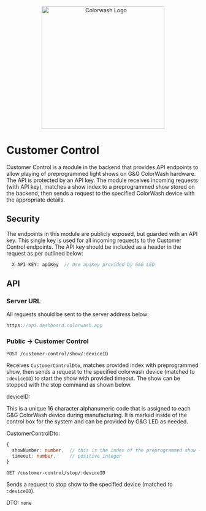 <p align="center">
  <img src="frontend/src/assets/images/color-wash-logo-vertical.png" width="320" alt="Colorwash Logo" />
</p>

# Customer Control

Customer Control is a module in the backend that provides API endpoints to allow playing of preprogrammed light shows on G&G ColorWash hardware. The API is protected by an API key. The module receives incoming requests (with API key), matches a show index to a preprogrammed show stored on the backend, then sends a request to the specified ColorWash device with the appropriate details. 

## Security

The endpoints in this module are publicly exposed, but guarded with an API key. This single key is used for all incoming requests to the Customer Control endpoints. The API key should be included as a header in the request as per outlined below:
```ts
  X-API-KEY: apiKey  // Use apiKey provided by G&G LED
```

## API

### Server URL

All requests should be sent to the server address below:
```ts
https://api.dashboard.colorwash.app
```

### Public -> Customer Control
`POST /customer-control/show/:deviceID`

Receives `CustomerControlDto`, matches provided index with preprogrammed show, then sends a request to the specified colorwash device (matched to `:deviceID`) to start the show with provided timeout. The show can be stopped with the stop command as shown below. 

deviceID:

This is a unique 16 character alphanumeric code that is assigned to each G&G ColorWash device during manufacturing. It is marked inside of the control box for the system and can be provided by G&G LED as needed. 

CustomerControlDto:
```ts
{
  showNumber: number,  // this is the index of the preprogrammed show - Consult G&G for a show number set configured for your system.
  timeout: number,     // positive integer
}
```

`GET /customer-control/stop/:deviceID`

Sends a request to stop show to the specified device (matched to `:deviceID`). 

DTO: `none`

